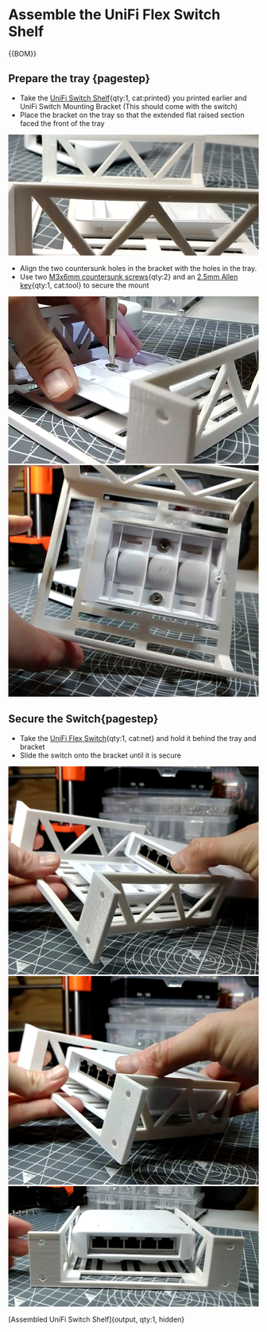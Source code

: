 # Assemble the UniFi Flex Switch Shelf

{{BOM}}

[M3x6mm countersunk screws]: parts/Hardware.yaml#CskScrew_M3x6mm_SS

## Prepare the tray {pagestep}

* Take the [UniFi Switch Shelf](fromstep){qty:1, cat:printed} you printed earlier and UniFi Switch Mounting Bracket (This should come with the switch)
* Place the bracket on the tray so that the extended flat raised section faced the front of the tray

![](images/UniFi_Flex_Switch1.jpg)

* Align the two countersunk holes in the bracket with the holes in the tray.
* Use two [M3x6mm countersunk screws]{qty:2} and an [2.5mm Allen key](parts/metric_allen_keys.md){qty:1, cat:tool} to secure the mount

![](images/UniFi_Flex_Switch2.jpg)
![](images/UniFi_Flex_Switch3.jpg)


## Secure the Switch{pagestep}

* Take the [UniFi Flex Switch](parts/UniFiFlex.md){qty:1, cat:net} and hold it behind the tray and bracket
* Slide the switch onto the bracket until it is secure

![](images/UniFi_Flex_Switch4.jpg)
![](images/UniFi_Flex_Switch5.jpg)
![](images/UniFi_Flex_Switch6.jpg)

[Assembled UniFi Switch Shelf]{output, qty:1, hidden}